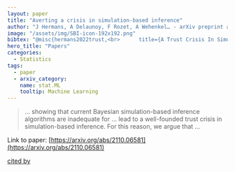 ```yaml
---
layout: paper
title: "Averting a crisis in simulation-based inference"
author: "J Hermans, A Delaunoy, F Rozet, A Wehenkel… - arXiv preprint arXiv …, 2021 - arxiv.org"
image: "/assets/img/SBI-icon-192x192.png"
bibtex: "@misc{hermans2022trust,<br>      title={A Trust Crisis In Simulation-Based Inference? Your Posterior Approximations Can Be Unfaithful}, <br>      author={Joeri Hermans and Arnaud Delaunoy and François Rozet and Antoine Wehenkel and Volodimir Begy and Gilles Louppe},<br>      year={2022},<br>      eprint={2110.06581},<br>      archivePrefix={arXiv},<br>      primaryClass={stat.ML}<br>}"
hero_title: "Papers"
categories:
  - Statistics
tags:
  - paper
  - arxiv_category:
    name: stat.ML
    tooltip: Machine Learning
---
```

>… showing that current Bayesian simulation-based inference algorithms are inadequate for … lead to a well-founded trust crisis in simulation-based inference. For this reason, we argue that …

Link to paper: [https://arxiv.org/abs/2110.06581](https://arxiv.org/abs/2110.06581)

[cited by](https://scholar.google.com/scholar?cites=12360257269097980995&as_sdt=2005&sciodt=0,5&hl=en&num=20)
